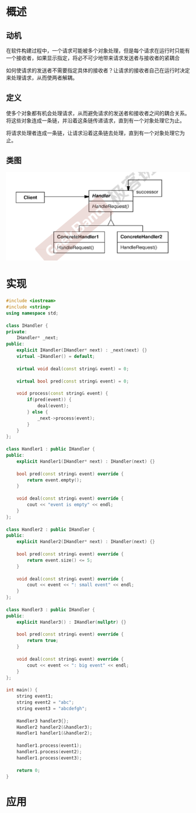 # 概述

## 动机

在软件构建过程中，一个请求可能被多个对象处理，但是每个请求在运行时只能有一个接收者，如果显示指定，将必不可少地带来请求发送者与接收者的紧耦合



如何使请求的发送者不需要指定具体的接收者？让请求的接收者自己在运行时决定来处理请求，从而使两者解耦。



## 定义

使多个对象都有机会处理请求，从而避免请求的发送者和接收者之间的耦合关系。将这些对象连成一条链，并沿着这条链传递请求，直到有一个对象处理它为止。



将请求处理者连成一条链，让请求沿着这条链去处理，直到有一个对象处理它为止。



## 类图

![/assets/content/12.png](/assets/content/12.png)



# 实现

```cpp
#include <iostream>
#include <string>
using namespace std;

class IHandler {
private:
    IHandler* _next;
public:
    explicit IHandler(IHandler* next) : _next(next) {}
    virtual ~IHandler() = default;

    virtual void deal(const string& event) = 0;
    
    virtual bool pred(const string& event) = 0;

    void process(const string& event) {
        if(pred(event)) {
            deal(event);
        } else {
            _next->process(event);
        }
    }
};

class Handler1 : public IHandler {
public:
    explicit Handler1(IHandler* next) : IHandler(next) {}

    bool pred(const string& event) override {
        return event.empty();
    }

    void deal(const string& event) override {
        cout << "event is empty" << endl;
    }
};

class Handler2 : public IHandler {
public:
    explicit Handler2(IHandler* next) : IHandler(next) {}

    bool pred(const string& event) override {
        return event.size() <= 5;
    }

    void deal(const string& event) override {
        cout << event << ": small event" << endl;
    }
};

class Handler3 : public IHandler {
public:
    explicit Handler3() : IHandler(nullptr) {}

    bool pred(const string& event) override {
        return true;
    }

    void deal(const string& event) override {
        cout << event << ": big event" << endl;
    }
};

int main() {
    string event1;
    string event2 = "abc";
    string event3 = "abcdefgh";

    Handler3 handler3{};
    Handler2 handler2(&handler3);
    Handler1 handler1(&handler2);

    handler1.process(event1);
    handler1.process(event2);
    handler1.process(event3);

    return 0;
}
```





# 应用
